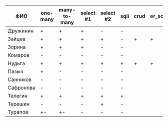 | **ФИО**   | one-many | many-to-many | select #1 | select #2 | sqli | crud | er_schema | deploy | indexes |
|-----------|----------|--------------|-----------|-----------|------|------|-----------|--------|---------|
| Дружинин  | +        | +            | +         | -         | -    |      |           |        |         |
| Зайцев    | +        | +            | +         | +         | -    | +    | +         |        |         |
| Зорина    | +        | +            | +         | -         | -    |      |           |        |         |
| Комаров   | -        | -            | -         | -         | -    |      |           |        |         |
| Нудьга    | +        | +            | +         | +         | +    | +    | +         |        |         |
| Пазыч     | +        | -            | -         | -         | -    |      |           |        |         |
| Санников  | -        | -            | -         | -         | -    |      |           |        |         |
| Сафронова | -        | -            | -         | -         | -    |      |           |        |         |
| Телегин   | +        | +            | +         | +         | +    |      |           |        |         |
| Терешин   | -        | -            | -         | +         | -    |      |           |        |         |
| Турапов   | +-       | +-           | -         | -         | -    |      |           |        |         |
